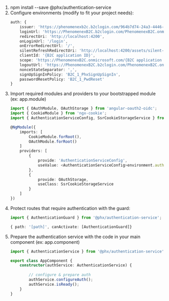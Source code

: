 1. 	npm install --save @phx/authentication-service
2.	Configure environments (modify to fit your project needs):
    ```ts
	auth: {
		issuer: 'https://phenomenexb2c.b2clogin.com/964b7d74-24a3-4446-9a32-5c58d965b7b2/v2.0/',
		loginUrl: 'https://PhenomenexB2C.b2clogin.com/PhenomenexB2C.onmicrosoft.com/oauth2/v2.0/authorize',
		redirectUri: 'http://localhost:4200',
		onLoginUrl: '/login',
		onErrorRedirectUrl: '/',
		silentRefreshRedirectUri: 'http://localhost:4200/assets/silent-refresh.html',
		clientId: '{B2C application ID}',
		scope: 'https://PhenomenexB2C.onmicrosoft.com/{B2C application ID}/user_impersonation',
		logoutUrl: 'https://PhenomenexB2C.b2clogin.com/PhenomenexB2C.onmicrosoft.com/oauth2/v2.0/logout?p=B2C_1_PhxSignUpSignIn',
		nonceStateSeparator: ',',
		signUpSignInPolicy: 'B2C_1_PhxSignUpSignIn',
		passwordResetPolicy: 'B2C_1_PwdReset'
	}
	```
3.	Import required modules and providers to your bootstrapped module (ex: app.module)
	```ts
	import { OAuthModule, OAuthStorage } from 'angular-oauth2-oidc';
	import { CookieModule } from 'ngx-cookie';
	import { AuthenticationServiceConfig, SsrCookieStorageService } from '@phx/authentication-service';
	
	@NgModule({
		imports: [
			CookieModule.forRoot(),
			OAuthModule.forRoot()
		]
		providers: [
			{
				provide: 'AuthenticationServiceConfig',
				useValue: <AuthenticationServiceConfig>environment.auth
			},
			{
				provide: OAuthStorage,
				useClass: SsrCookieStorageService
			}
		]
	})
	```
4.	Protect routes that require authentication with the guard:
	```ts
	import { AuthenticationGuard } from '@phx/authentication-service';
	
	{ path: '[path]', canActivate: [AuthenticationGuard]}
5.	Prepare the authentication service with the code in your main component (ex: app.component)
	```ts
	import { AuthenticationService } from '@phx/authentication-service';
	
	export class AppComponent {
		constructor(authService: AuthenticationService) {
		
			// configure & prepare auth
			authService.configureAuth();
			authService.isReady();
		}
	}
	```